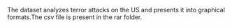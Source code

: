 The dataset analyzes  terror attacks on the US and presents it into graphical formats.The csv file is present in the rar folder.
